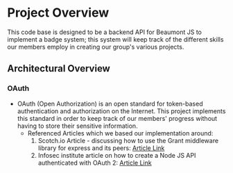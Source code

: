 # Project Overview

This code base is designed to be a backend API for Beaumont JS to implement a badge system; this system will keep track of the different skills our members employ in creating our group's various projects.

## Architectural Overview

### OAuth
* OAuth (Open Authorization) is an open standard for token-based authentication and authorization on the Internet. This project implements this standard in order to keep track of our members' progress without having to store their sensitive information.
  * Referenced Articles which we based our implementation around:
    1. Scotch.io Article - discussing how to use the Grant middleware library for express and its peers: [Article Link](https://scotch.io/tutorials/implement-oauth-into-your-express-koa-or-hapi-applications-using-grant)
    2. Infosec institute article on how to create a Node JS API authenticated with OAuth 2: [Article Link](http://resources.infosecinstitute.com/securing-web-apis-part-ii-creating-an-api-authenticated-with-oauth-2-in-node-js/)
